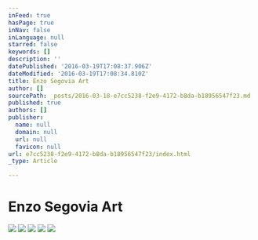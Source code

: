 ```yaml
---
inFeed: true
hasPage: true
inNav: false
inLanguage: null
starred: false
keywords: []
description: ''
datePublished: '2016-03-19T17:08:37.906Z'
dateModified: '2016-03-19T17:08:34.810Z'
title: Enzo Segovia Art
author: []
sourcePath: _posts/2016-03-18-e7cc5238-f2e9-4172-b8da-b18956547f23.md
published: true
authors: []
publisher:
  name: null
  domain: null
  url: null
  favicon: null
url: e7cc5238-f2e9-4172-b8da-b18956547f23/index.html
_type: Article

---
```

# Enzo Segovia Art
![](https://the-grid-user-content.s3-us-west-2.amazonaws.com/178adb2b-66fd-491f-a639-5d27b1733296.png)
![](https://the-grid-user-content.s3-us-west-2.amazonaws.com/153c28e7-7f22-4afc-bccf-fd7a59b3c927.jpg)
![](https://the-grid-user-content.s3-us-west-2.amazonaws.com/1c27c370-f5ef-4218-b9e8-634446732e11.jpg)
![](https://the-grid-user-content.s3-us-west-2.amazonaws.com/fa22ccc7-fbd9-4228-9cdb-af7cc60d7682.jpg)
![](https://the-grid-user-content.s3-us-west-2.amazonaws.com/e40e5735-6e7b-4252-b22d-8fa7fbea2807.jpg)